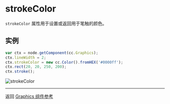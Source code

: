 # strokeColor

`strokeColor` 属性用于设置或返回用于笔触的颜色。

## 实例

```javascript
var ctx = node.getComponent(cc.Graphics);
ctx.lineWidth = 2;
ctx.strokeColor = new cc.Color().fromHEX('#0000ff');
ctx.rect(20, 20, 250, 200);
ctx.stroke();
```

![strokeColor](graphics/strokeColor.png)

<hr>

返回 [Graphics 组件参考](../../components/graphics.md)
